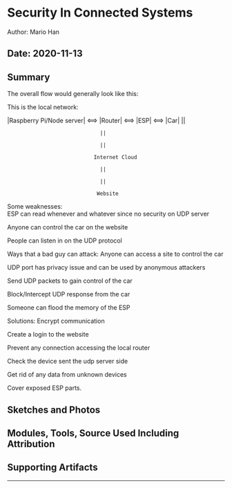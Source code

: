 #  Security In Connected Systems

Author: Mario Han

Date: 2020-11-13
-----

## Summary

The overall flow would generally look like this:

This is the local network:

|Raspberry Pi/Node server| <==> |Router| <==> |ESP| <==> |Car|
                                  ||
                                  
                                  ||
                                  
                                  ||
                                  
                                Internet Cloud
                                
                                  ||
                                  
                                  ||
                                  
                                 Website
                                 
Some weaknesses:  
ESP can read whenever and whatever since no security on UDP server

Anyone can control the car on the website

People can listen in on the UDP protocol

Ways that a bad guy can attack:
Anyone can access a site to control the car

UDP port has privacy issue and can be used by anonymous attackers

Send UDP packets to gain control of the car

Block/Intercept UDP response from the car

Someone can flood the memory of the ESP

Solutions:
Encrypt communication

Create a login to the website

Prevent any connection accessing the local router

Check the device sent the udp server side

Get rid of any data from unknown devices

Cover exposed ESP parts.
                                  
## Sketches and Photos


## Modules, Tools, Source Used Including Attribution


## Supporting Artifacts


-----
